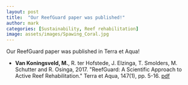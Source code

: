 ```yaml
---
layout: post
title:  "Our ReefGuard paper was published!"
author: mark
categories: [Sustainability, Reef rehabilitation]
image: assets/images/Spawing_Coral.jpg
---
```

Our ReefGuard paper was published in Terra et Aqua!

<ul>
  <li><b>Van Koningsveld, M.</b>, R. ter Hofstede, J. Elzinga, T. Smolders, M. Schutter and R. Osinga, 2017. "ReefGuard: A Scientific Approach to Active Reef Rehabilitation." Terra et Aqua, 147(1), pp. 5-16. <a href="https://www.iadc-dredging.com/ul/cms/terraetaqua/document/5/1/7/517/517/1/article-reefguard-a-scientific-approach-to-active-reef-rehabilitation-147-1.pdf">pdf</a></li>
</ul>